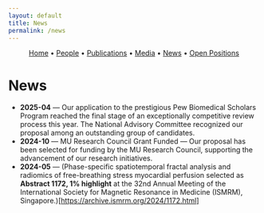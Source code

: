 ```yaml
---
layout: default
title: News
permalink: /news
---
```


<!-- Simple nav -->
<p align="center">
  <a href="{{ site.baseurl }}/">Home</a> •
  <a href="{{ site.baseurl }}/people">People</a> •
  <a href="{{ site.baseurl }}/publications">Publications</a> •
  <a href="{{ site.baseurl }}/media">Media</a> •
  <a href="{{ site.baseurl }}/news">News</a> •
  <a href="{{ site.baseurl }}/positions">Open Positions</a>
</p>

# News
- **2025-04** — Our application to the prestigious Pew Biomedical Scholars Program reached the final stage of an exceptionally competitive review process this year. The National Advisory Committee recognized our proposal among an outstanding group of candidates. 
- **2024-10** — MU Research Council Grant Funded — Our proposal has been selected for funding by the MU Research Council, supporting the advancement of our research initiatives.
- **2024-05** — (Phase-specific spatiotemporal fractal analysis and radiomics of free-breathing stress myocardial perfusion selected as **Abstract 1172, 1% highlight** at the 32nd Annual Meeting of the International Society for Magnetic Resonance in Medicine (ISMRM), Singapore.)[https://archive.ismrm.org/2024/1172.html]



